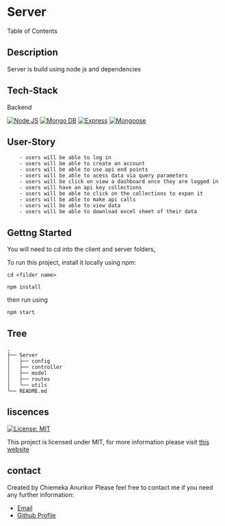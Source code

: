 # Server

Table of Contents

## Description

Server is build using node js and dependencies

## Tech-Stack

Backend

[![Node JS](https://img.shields.io/badge/Tech-Node%20JS-yellowgreen.svg)](https://opensource.org/licenses/MIT)
[![Mongo DB](https://img.shields.io/badge/Tech-MonoDB-blue.svg)](https://opensource.org/licenses/MIT)
[![Express](https://img.shields.io/badge/Tech-Express-red.svg)](https://opensource.org/licenses/MIT)
[![Mongoose](https://img.shields.io/badge/Tech-CSS-lightgrey.svg)](https://opensource.org/licenses/MIT)

## User-Story

```
    - users will be able to log in
    - users will be able to create an account
    - users will be able to use api end points
    - users will be able to acess data via query parameters
    - users will be click on view a dashboard once they are logged in
    - users will have an api key collections
    - users will be able to click on the collections to expan it
    - users will be able to make api calls
    - users will be able to view data
    - users will be able to download excel sheet of their data

```

## Gettng Started

You will need to cd into the client and server folders,

To run this project, install it locally using npm:

```
cd <filder name>
```

```
npm install
```

then run using

```
npm start
```

## Tree

```
.
├── Server
│   ├── config
│   ├── controller
│   ├── model
│   ├── routes
│   └── utils
└── README.md
```

## liscences

[![License: MIT](https://img.shields.io/badge/License-MIT-yellow.svg)](https://opensource.org/licenses/MIT)

This project is licensed under MIT, for more information please visit [this website](https://opensource.org/licenses/MIT)

## contact

Created by Chiemeka Anunkor
Please feel free to contact me if you need any further information:

- [Email](mailto:anunkorcc@gmail.com)
- [Github Profile](https://github.com/ChiemekaAnunkor)
